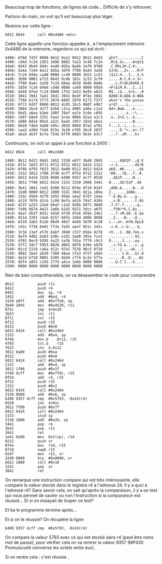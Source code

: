 Beaucoup trop de fonctions, de lignes de code... Difficile de s'y retrouver.

Partons du main, on voit qu'il est beaucoup plus léger.

Restons sur cette ligne :  
```Assembly 
b012 8644      call	#0x4486 <enc>
```

Cette ligne appelle une fonction appelée à <enc>, à l'emplacement mémoire 0x4486 de la mémoire, regardons ce qui est écrit : 

```Assembly 
4480: 6768 743f 0000 0b12 0a12 0912 0812 0d43   ght?...........C
4490: cd4d 7c24 1d53 3d90 0001 fa23 3c40 7c24   .M|$.S=....#<@|$
44a0: 0d43 0b4d 684c 4a48 0d5a 0a4b 3af0 0f00   .C.MhLJH.Z.K:...
44b0: 5a4a 7244 8a11 0d5a 3df0 ff00 0a4d 3a50   ZJrD...Z=....M:P
44c0: 7c24 694a ca48 0000 cc49 0000 1b53 1c53   |$iJ.H...I...S.S
44d0: 3b90 0001 e723 0b43 0c4b 183c 1c53 3cf0   ;....#.C.K.<.S<.
44e0: ff00 0a4c 3a50 7c24 684a 4b58 4b4b 0d4b   ...L:P|$hJKXKK.K
44f0: 3d50 7c24 694d cd48 0000 ca49 0000 695d   =P|$iM.H...I..i]
4500: 4d49 dfed 7c24 0000 1f53 3e53 0e93 e623   MI..|$...S>S...#
4510: 3841 3941 3a41 3b41 3041 0e4f 0f4e 3041   8A9A:A;A0A.O.N0A
4520: 7768 6174 2773 2074 6865 2070 6173 7377   what's the passw
4530: 6f72 643f 0000 0013 4c85 1bc5 80df e9bf   ord?....L.......
4540: 3864 2bc6 4277 62b8 c3ca d965 a40a c1a3   8d+.Bwb....e....
4550: bbd1 a6ea b3eb 180f 78af ea7e 5c8e c695   ........x..~\...
4560: cb6f b8e9 333c 5aa1 5cee 906b d1aa a1c3   .o..3<Z.\..k....
4570: a986 8d14 08a5 a22c baa5 1957 192d abe1   .......,...W.-..
4580: 66b9 f4b9 4a08 e95c d919 8069 07a5 ef01   f...J..\...i....
4590: caa2 a30d f344 815e 3e10 e765 2bc8 2837   .....D.^>..e+.(7
45a0: abad ab3f 8cfa 754d 8ff0 b083 6b3e b3c7   ...?..uM....k>
```

Continuons, on voit un appel à une fonciton à 2400 :
```Assembly
b012 0024      call	#0x2400
```

```Assembly
2400: 0b12 0412 0441 2452 3150 e0ff 3b40 2045   .....A$R1P..;@ E
2410: 073c 1b53 8f11 0f12 0312 b012 6424 2152   .<.S........d$!R
2420: 6f4b 4f93 f623 3012 0a00 0312 b012 6424   oKO..#0.......d$
2430: 2152 3012 1f00 3f40 dcff 0f54 0f12 2312   !R0...?@...T..#.
2440: b012 6424 3150 0600 b490 9357 dcff 0520   ..d$1P.....W... 
2450: 3012 7f00 b012 6424 2153 3150 2000 3441   0....d$!S1P .4A
2460: 3b41 3041 1e41 0200 0212 0f4e 8f10 024f   ;A0A.A.....N...O
2470: 32d0 0080 b012 1000 3241 3041 d21a 189a   2.......2A0A....
2480: 22dc 45b9 4279 2d55 858e a4a2 67d7 14ae   ".E.By-U....g...
2490: a119 76f6 42cb 1c04 0efa a61b 74a7 416b   ..v.B.......t.Ak
24a0: d237 a253 22e4 66af c1a5 938b 8971 9b88   .7.S".f......q..
24b0: fa9b 6674 4e21 2a6b b143 9151 3dcc a6f5   ..ftN!*k.C.Q=...
24c0: daa7 db3f 8d3c 4d18 4736 dfa6 459a 2461   ...?.<M.G6..E.$a
24d0: 921d 3291 14e6 8157 b0fe 2ddd 400b 8688   ..2....W..-.@...
24e0: 6310 3ab3 612b 0bd9 483f 4e04 5870 4c38   c.:.a+..H?N.XpL8
24f0: c93c ff36 0e01 7f3e fa55 aeef 051c 242c   .<.6..>.U....$,
2500: 3c56 13af e57b 8abf 3040 c537 656e 8278   <V...{..0@.7en.x
2510: 9af9 9d02 be83 b38c e181 3ad8 395a fce3   ..........:.9Z..
2520: 4f03 8ec9 9395 4a15 ce3b fd1e 7779 c9c3   O.....J..;..wy..
2530: 5ff2 3dc7 5953 8826 d0b5 d9f8 639e e970   _.=.YS.&....c..p
2540: 01cd 2119 ca6a d12c 97e2 7538 96c5 8f28   ..!..j.,..u8...(
2550: d682 1be5 ab20 7389 48aa 1fa3 472f a564   ..... s.H...G/.d
2560: de2d b710 9081 5205 8d44 cff4 bc2e 577a   .-....R..D....Wz
2570: d5f4 a851 c243 277d a4ca 1e6b 0000 0000   ...Q.C'}...k....
2580: 0000 0000 0000 0000 0000 0000 0000 0000   ................
```


Rien de bien compréhensible, on va désasembler le code pour comprendre
```Dissasembly
0b12           push	r11
0412           push	r4
0441           mov	sp, r4
2452           add	#0x4, r4
3150 e0ff      add	#0xffe0, sp
3b40 2045      mov	#0x4520, r11
073c           jmp	$+0x10
1b53           inc	r11
8f11           sxt	r15
0f12           push	r15
0312           push	#0x0
b012 6424      call	#0x2464
2152           add	#0x4, sp
6f4b           mov.b	@r11, r15
4f93           tst.b	r15
f623           jnz	$-0x12
3012 0a00      push	#0xa
0312           push	#0x0
b012 6424      call	#0x2464
2152           add	#0x4, sp
3012 1f00      push	#0x1f
3f40 dcff      mov	#0xffdc, r15
0f54           add	r4, r15
0f12           push	r15
2312           push	#0x2
b012 6424      call	#0x2464
3150 0600      add	#0x6, sp
b490 9357 dcff cmp	#0x5793, -0x24(r4)
0520           jnz	$+0xc
3012 7f00      push	#0x7f
b012 6424      call	#0x2464
2153           incd	sp
3150 2000      add	#0x20, sp
3441           pop	r4
3b41           pop	r11
3041           ret
1e41 0200      mov	0x2(sp), r14
0212           push	sr
0f4e           mov	r14, r15
8f10           swpb	r15
024f           mov	r15, sr
32d0 0080      bis	#0x8000, sr
b012 1000      call	#0x10
3241           pop	sr
3041           ret
```

On remarque une instruction compare qui est très intéressante, elle compare la valeur stocké dans le registre r4 à l'adresse 24.
Il y a quoi à l'adresse r4? Sans savoir cela, on sait qu'après la comparaison, il y a un test qui nous permet de sauter ou non l'instruction si la comparaison est réussie... Et si on essayait de louper ce test?

Et ba le programme termine après...

Et si on le réussie? On récupère la ligne 
```Dissassembly
b490 9357 dcff cmp	#0x5793, -0x24(r4)
````
On compare la valeur 5793 avec ce qui est stocké dans r4 (peut être notre mot de passe), pour vérifier cela on va rentrer la valeur 9357 (MP430 Promuiscuité oninverse les octets entre eux).

Si on rentre cela : c'est réussie .
